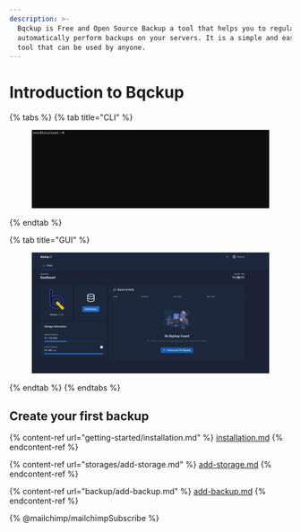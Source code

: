 ```yaml
---
description: >-
  Bqckup is Free and Open Source Backup a tool that helps you to regularly and
  automatically perform backups on your servers. It is a simple and easy to use
  tool that can be used by anyone.
---
```


# Introduction to Bqckup

{% tabs %}
{% tab title="CLI" %}
<figure><img src=".gitbook/assets/Animation.gif" alt=""><figcaption></figcaption></figure>
{% endtab %}

{% tab title="GUI" %}
<figure><img src=".gitbook/assets/Peek 2023-01-16 11-38.gif" alt=""><figcaption></figcaption></figure>
{% endtab %}
{% endtabs %}

## Create your first backup

{% content-ref url="getting-started/installation.md" %}
[installation.md](getting-started/installation.md)
{% endcontent-ref %}

{% content-ref url="storages/add-storage.md" %}
[add-storage.md](storages/add-storage.md)
{% endcontent-ref %}

{% content-ref url="backup/add-backup.md" %}
[add-backup.md](backup/add-backup.md)
{% endcontent-ref %}

{% @mailchimp/mailchimpSubscribe %}
